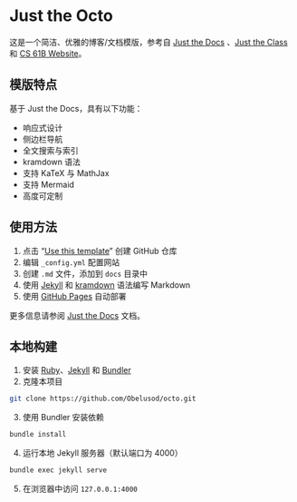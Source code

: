 # Just the Octo

这是一个简洁、优雅的博客/文档模版，参考自 [Just the Docs](https://github.com/just-the-docs/just-the-docs) 、[Just the Class](https://github.com/kevinlin1/just-the-class) 和 [CS 61B Website](https://github.com/Berkeley-CS61B/website-sp24)。

## 模版特点

基于 Just the Docs，具有以下功能：

- 响应式设计
- 侧边栏导航
- 全文搜索与索引
- kramdown 语法
- 支持 KaTeX 与 MathJax
- 支持 Mermaid
- 高度可定制

## 使用方法

1. 点击 “[Use this template](https://github.com/Obelusod/octo/generate)” 创建 GitHub 仓库
2. 编辑 `_config.yml` 配置网站
3. 创建 `.md` 文件，添加到 `docs` 目录中
4. 使用 [Jekyll](https://jekyllrb.com/) 和 [kramdown](https://kramdown.gettalong.org) 语法编写 Markdown
5. 使用 [GitHub Pages](https://pages.github.com) 自动部署

更多信息请参阅 [Just the Docs](https://just-the-docs.com) 文档。

## 本地构建

1. 安装 [Ruby](https://www.ruby-lang.org)、[Jekyll](https://jekyllrb.com) 和 [Bundler](https://bundler.io)
2. 克隆本项目
```bash
git clone https://github.com/Obelusod/octo.git
```
3. 使用 Bundler 安装依赖
```bash
bundle install
```
4. 运行本地 Jekyll 服务器（默认端口为 4000）
```bash
bundle exec jekyll serve
```
5. 在浏览器中访问 `127.0.0.1:4000`
